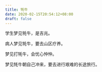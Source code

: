 ```yaml
---
title: 牦牛
date: 2020-02-15T20:54:12+08:00
draft: false
---
```


学生梦见牦牛，是吉兆。



病人梦见牦牛，要去山区疗养。



梦见打牦牛，会忧心忡忡。



梦见牦牛朝自己冲来，要去进行艰难的长途旅行。

